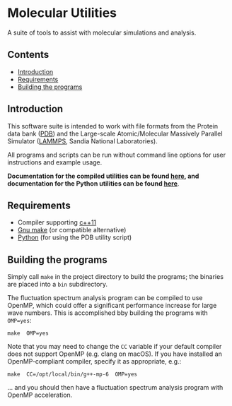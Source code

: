 # Molecular Utilities

A suite of tools to assist with molecular simulations and analysis.

## Contents

* [Introduction](#Introduction)
* [Requirements](#Requirements)
* [Building the programs](#Building)

## <a name="Introduction"></a> Introduction

This software suite is intended to work with file formats from the Protein data bank ([PDB](https://www.rcsb.org/)) and the Large-scale Atomic/Molecular Massively Parallel Simulator ([LAMMPS](http://lammps.sandia.gov/), Sandia National Laboratories).

All programs and scripts can be run without command line options for user instructions and example usage.

**Documentation for the compiled utilities can be found [here](https://github.com/JohnGrime/MolecularUtilities/tree/master/Programs), and documentation for the Python utilities can be found [here](https://github.com/JohnGrime/MolecularUtilities/tree/master/Scripts)**.

## <a name="Requirements"></a> Requirements

* Compiler supporting [c++11](https://en.wikipedia.org/wiki/C%2B%2B11)
* [Gnu make](https://www.gnu.org/software/make/) (or compatible alternative)
* [Python](https://www.python.org/) (for using the PDB utility script)

## <a name="Building"></a> Building the programs

Simply call `make` in the project directory to build the programs; the binaries are placed into a `bin` subdirectory.

The fluctuation spectrum analysis program can be compiled to use OpenMP, which could offer a significant performance increase for large wave numbers. This is accomplished bby building the programs with `OMP=yes`:

`make  OMP=yes`

Note that you may need to change the `CC` variable if your default compiler does not support OpenMP (e.g. clang on macOS). If you have installed an OpenMP-compliant compiler, specify it as appropriate, e.g.:

`make  CC=/opt/local/bin/g++-mp-6  OMP=yes`

... and you should then have a fluctuation spectrum analysis program with OpenMP acceleration.
